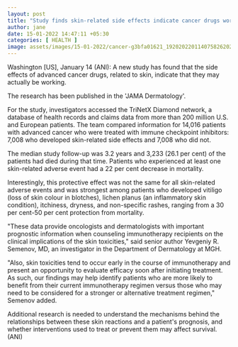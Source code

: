 ```yaml
---
layout: post
title: "Study finds skin-related side effects indicate cancer drugs work on patients"
author: jane 
date: 15-01-2022 14:47:11 +05:30 
categories: [ HEALTH ] 
image: assets/images/15-01-2022/cancer-g3bfa01621_19202022011407582620220114082741-thumbnail-154x87-70.jpg
---
```

Washington [US], January 14 (ANI): A new study has found that the side effects of advanced cancer drugs, related to skin, indicate that they may actually be working.

The research has been published in the 'JAMA Dermatology'.

For the study, investigators accessed the TriNetX Diamond network, a database of health records and claims data from more than 200 million U.S. and European patients. The team compared information for 14,016 patients with advanced cancer who were treated with immune checkpoint inhibitors: 7,008 who developed skin-related side effects and 7,008 who did not.



The median study follow-up was 3.2 years and 3,233 (26.1 per cent) of the patients had died during that time. Patients who experienced at least one skin-related adverse event had a 22 per cent decrease in mortality.

Interestingly, this protective effect was not the same for all skin-related adverse events and was strongest among patients who developed vitiligo (loss of skin colour in blotches), lichen planus (an inflammatory skin condition), itchiness, dryness, and non-specific rashes, ranging from a 30 per cent-50 per cent protection from mortality.

"These data provide oncologists and dermatologists with important prognostic information when counseling immunotherapy recipients on the clinical implications of the skin toxicities," said senior author Yevgeniy R. Semenov, MD, an investigator in the Department of Dermatology at MGH.

"Also, skin toxicities tend to occur early in the course of immunotherapy and present an opportunity to evaluate efficacy soon after initiating treatment. As such, our findings may help identify patients who are more likely to benefit from their current immunotherapy regimen versus those who may need to be considered for a stronger or alternative treatment regimen," Semenov added.

Additional research is needed to understand the mechanisms behind the relationships between these skin reactions and a patient's prognosis, and whether interventions used to treat or prevent them may affect survival. (ANI)

